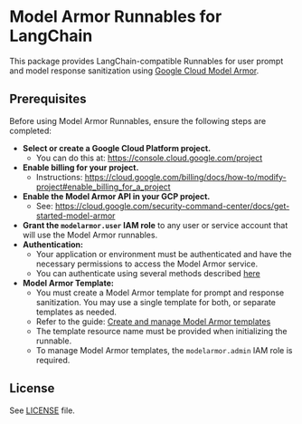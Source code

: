 # Model Armor Runnables for LangChain

This package provides LangChain-compatible Runnables for user prompt and model response sanitization using [Google Cloud Model Armor](https://cloud.google.com/security-command-center/docs/model-armor-overview).

## Prerequisites

Before using Model Armor Runnables, ensure the following steps are completed:

- **Select or create a Google Cloud Platform project.**
  - You can do this at: <https://console.cloud.google.com/project>
- **Enable billing for your project.**
  - Instructions: <https://cloud.google.com/billing/docs/how-to/modify-project#enable_billing_for_a_project>
- **Enable the Model Armor API in your GCP project.**
  - See: <https://cloud.google.com/security-command-center/docs/get-started-model-armor>
- **Grant the `modelarmor.user` IAM role** to any user or service account that will use the Model Armor runnables.
- **Authentication:**
  - Your application or environment must be authenticated and have the necessary permissions to access the Model Armor service.
  - You can authenticate using several methods described [here](https://googleapis.dev/python/google-api-core/latest/auth.html)
- **Model Armor Template:**
  - You must create a Model Armor template for prompt and response sanitization. You may use a single template for both, or separate templates as needed.
  - Refer to the guide: [Create and manage Model Armor templates](https://cloud.google.com/security-command-center/docs/get-started-model-armor)
  - The template resource name must be provided when initializing the runnable.
  - To manage Model Armor templates, the `modelarmor.admin` IAM role is required.

## License

See [LICENSE](../../LICENSE) file.
